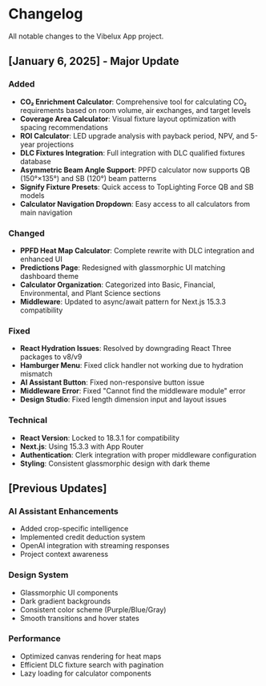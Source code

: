 # Changelog

All notable changes to the Vibelux App project.

## [January 6, 2025] - Major Update

### Added
- **CO₂ Enrichment Calculator**: Comprehensive tool for calculating CO₂ requirements based on room volume, air exchanges, and target levels
- **Coverage Area Calculator**: Visual fixture layout optimization with spacing recommendations
- **ROI Calculator**: LED upgrade analysis with payback period, NPV, and 5-year projections
- **DLC Fixtures Integration**: Full integration with DLC qualified fixtures database
- **Asymmetric Beam Angle Support**: PPFD calculator now supports QB (150°×135°) and SB (120°) beam patterns
- **Signify Fixture Presets**: Quick access to TopLighting Force QB and SB models
- **Calculator Navigation Dropdown**: Easy access to all calculators from main navigation

### Changed
- **PPFD Heat Map Calculator**: Complete rewrite with DLC integration and enhanced UI
- **Predictions Page**: Redesigned with glassmorphic UI matching dashboard theme
- **Calculator Organization**: Categorized into Basic, Financial, Environmental, and Plant Science sections
- **Middleware**: Updated to async/await pattern for Next.js 15.3.3 compatibility

### Fixed
- **React Hydration Issues**: Resolved by downgrading React Three packages to v8/v9
- **Hamburger Menu**: Fixed click handler not working due to hydration mismatch
- **AI Assistant Button**: Fixed non-responsive button issue
- **Middleware Error**: Fixed "Cannot find the middleware module" error
- **Design Studio**: Fixed length dimension input and layout issues

### Technical
- **React Version**: Locked to 18.3.1 for compatibility
- **Next.js**: Using 15.3.3 with App Router
- **Authentication**: Clerk integration with proper middleware configuration
- **Styling**: Consistent glassmorphic design with dark theme

## [Previous Updates]

### AI Assistant Enhancements
- Added crop-specific intelligence
- Implemented credit deduction system
- OpenAI integration with streaming responses
- Project context awareness

### Design System
- Glassmorphic UI components
- Dark gradient backgrounds
- Consistent color scheme (Purple/Blue/Gray)
- Smooth transitions and hover states

### Performance
- Optimized canvas rendering for heat maps
- Efficient DLC fixture search with pagination
- Lazy loading for calculator components